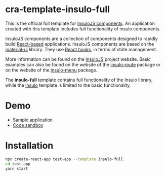 # cra-template-insulo-full

This is the official full template for [InsuloJS components](https://github.com/bbakunowicz/insulo). An application created with this template includes full functionality of insulo components.

InsuloJS components are a collection of components designed to rapidly build [React-based](https://reactjs.org/) applications. InsuloJS components are based on the [material-ui](https://material-ui.com/) library. They use [React hooks](https://reactjs.org/docs/hooks-intro.html), in terms of state management. 

More information can be found on the [InsuloJS](https://github.com/bbakunowicz/insulo) project website. Basic examples can also be found on the website of the [insulo-route](https://www.npmjs.com/package/insulo-route) package or on the website of the [insulo-menu](https://www.npmjs.com/package/insulo-menu) package.

The **insulo-full** template contains full functionality of the Insulo library, while the [insulo](https://www.npmjs.com/package/cra-template-insulo) template is limited to the basic functionality.

# Demo

* [Sample application](https://cra-demo-deploy.vercel.app/)
* [Code sandbox](https://codesandbox.io/s/2uplh)

# Installation

```sh
npx create-react-app test-app --template insulo-full
cd test-app
yarn start
```



